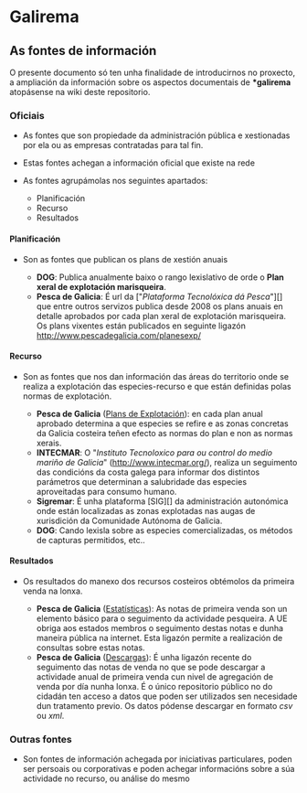 # Galirema


## As fontes de información

O presente documento só ten unha finalidade  de introducirnos no proxecto, a ampliación da información sobre os aspectos documentais de __*galirema__ atopásense na wiki deste repositorio.


### Oficiais

* As fontes que son propiedade da administración pública e xestionadas por ela ou as empresas contratadas para tal fin.

* Estas fontes achegan a información oficial que existe na rede

* As fontes agrupámolas nos seguintes apartados:

	+ Planificación  
	+ Recurso  
	+ Resultados  


#### Planificación

* Son as fontes que publican os plans de xestión anuais

	* __DOG__: Publica anualmente baixo o rango lexislativo de orde o __Plan xeral de explotación marisqueira__.  
	+ __Pesca de Galicia__: É url da ["_Plataforma Tecnolóxica dá Pesca_"][] que entre outros servizos publica desde 2008 os plans anuais en detalle aprobados por cada plan xeral de explotación marisqueira. Os plans vixentes están publicados en seguinte ligazón <http://www.pescadegalicia.com/planesexp/>  


#### Recurso

* Son as fontes que nos dan información das áreas do territorio onde se realiza a explotación das especies-recurso e que están definidas polas normas de explotación.

	* __Pesca de Galicia__ ([Plans de Explotación][]): en cada plan anual aprobado determina a que especies se refire e as zonas concretas da Galicia costeira teñen efecto as normas do plan e non as normas xerais.  
	* __INTECMAR__: O "_Instituto Tecnoloxico para ou control do medio mariño de Galicia_" (<http://www.intecmar.org/>), realiza un seguimento das condicións da costa  galega para informar dos distintos parámetros que determinan a salubridade das especies aproveitadas para consumo humano.  
	* __Sigremar__: É unha plataforma [SIG][] da administración autonómica onde están localizadas as zonas explotadas nas augas de xurisdición da Comunidade Autónoma de Galicia.  
	* __DOG__: Cando lexisla sobre as especies comercializadas, os métodos de capturas permitidos, etc.. 


#### Resultados

* Os resultados do manexo dos recursos costeiros obtémolos da primeira venda na lonxa.

	+ __Pesca de Galicia__ ([Estatísticas][]): As notas de primeira venda son un elemento básico para o seguimento da actividade pesqueira. A UE obriga aos estados membros o seguimento destas notas e dunha maneira pública na internet. Esta ligazón permite a realización de consultas sobre estas notas.  
	+ __Pesca de Galicia__ ([Descargas][]): É unha ligazón recente do seguimento das notas de venda no que se pode descargar a actividade anual de primeira venda cun nivel de agregación de venda por día nunha lonxa. É o único repositorio público no do cidadán ten acceso a datos que poden ser utilizados sen necesidade dun tratamento previo. Os datos pódense descargar en formato _csv_ ou _xml_.  

### Outras fontes 

* Son fontes de información achegada por iniciativas particulares, poden ser persoais ou corporativas e poden achegar informacións sobre a súa actividade no recurso, ou análise do mesmo


 ["_Plataforma *Tecnolóxica dá Pesca_"]: http://www.pescadegalicia.com/
 [*SIG]: http://goo.gl/pdo6x
 [Estatísticas]: http://www.pescadegalicia.com/estadisticas.html
 [Descargas]: http://www.pescadegalicia.com/gl/descargas
 [Plans de Explotación]: http://www.pescadegalicia.com/planesexp/
